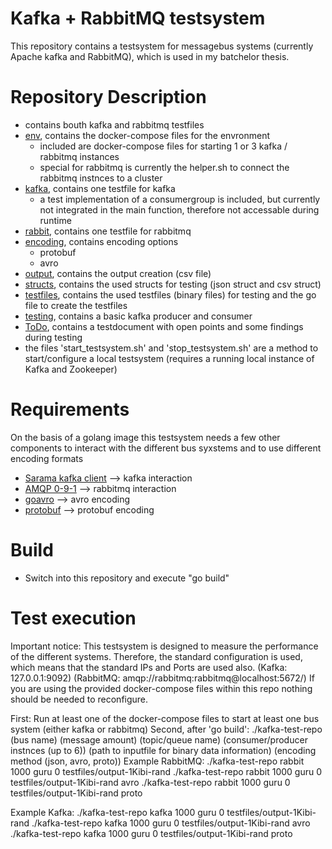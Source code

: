 # Kafka + RabbitMQ testsystem

This repository contains a testsystem for messagebus systems (currently Apache kafka and RabbitMQ), which is used in my batchelor thesis.

# Repository Description
- contains bouth kafka and rabbitmq testfiles
- [env](#env), contains the docker-compose files for the envronment
    - included are docker-compose files for starting 1 or 3 kafka / rabbitmq instances
    - special for rabbitmq is currently the helper.sh to connect the rabbitmq instnces to a cluster
- [kafka](#kafka), contains one testfile for kafka
    - a test implementation of a consumergroup is included, but currently not integrated in the main function, therefore not accessable during runtime
- [rabbit](#rabbit), contains one testfile for rabbitmq
- [encoding](#encoding), contains encoding options
    - protobuf
    - avro
- [output](#output), contains the output creation (csv file)
- [structs](#structs), contains the used structs for testing (json struct and csv struct)
- [testfiles](#testfiles), contains the used testfiles (binary files) for testing and the go file to create the testfiles
- [testing](#testing), contains a basic kafka producer and consumer
- [ToDo](#ToDo), contains a testdocument with open points and some findings during testing
- the files 'start_testsystem.sh' and 'stop_testsystem.sh' are a method to start/configure a local testsystem (requires a running local instance of Kafka and Zookeeper)

# Requirements
On the basis of a golang image this testsystem needs a few other components to interact with the different bus syxstems and to use different encoding formats
- [Sarama kafka client](https://github.com/Shopify/sarama) --> kafka interaction
- [AMQP 0-9-1](https://github.com/streadway/amqp) --> rabbitmq interaction
- [goavro](https://github.com/linkedin/goavro) --> avro encoding
- [protobuf](https://github.com/golang/protobuf/proto) --> protobuf encoding

# Build
- Switch into this repository and execute "go build"

# Test execution
Important notice:
This testsystem is designed to measure the performance of the different systems. Therefore, the standard configuration is used, which means that the standard IPs and Ports are used also. (Kafka: 127.0.0.1:9092) (RabbitMQ: amqp://rabbitmq:rabbitmq@localhost:5672/)
If you are using the provided docker-compose files within this repo nothing should be needed to reconfigure.

First:
Run at least one of the docker-compose files to start at least one bus system (either kafka or rabbitmq)
Second, after 'go build':
./kafka-test-repo (bus name) (message amount) (topic/queue name) (consumer/producer instnces (up to 6)) (path to inputfile for binary data information) (encoding method (json, avro, proto))
Example RabbitMQ:
./kafka-test-repo rabbit 1000 guru 0 testfiles/output-1Kibi-rand
./kafka-test-repo rabbit 1000 guru 0 testfiles/output-1Kibi-rand avro
./kafka-test-repo rabbit 1000 guru 0 testfiles/output-1Kibi-rand proto

Example Kafka:
./kafka-test-repo kafka 1000 guru 0 testfiles/output-1Kibi-rand
./kafka-test-repo kafka 1000 guru 0 testfiles/output-1Kibi-rand avro
./kafka-test-repo kafka 1000 guru 0 testfiles/output-1Kibi-rand proto